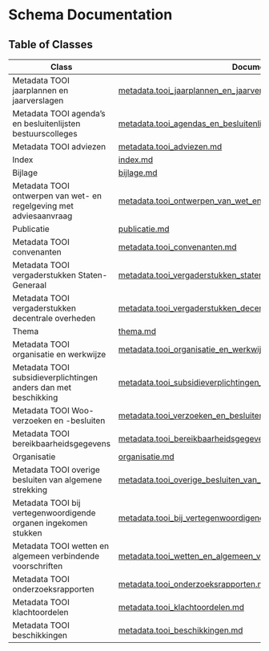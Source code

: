 # Schema Documentation

## Table of Classes

| Class | Documentation |
|-------|--------------|
| Metadata TOOI jaarplannen en jaarverslagen | [metadata.tooi_jaarplannen_en_jaarverslagen.md](metadata.tooi_jaarplannen_en_jaarverslagen.md) |
| Metadata TOOI agenda’s en besluitenlijsten bestuurscolleges | [metadata.tooi_agendas_en_besluitenlijsten_bestuurscolleges.md](metadata.tooi_agendas_en_besluitenlijsten_bestuurscolleges.md) |
| Metadata TOOI adviezen | [metadata.tooi_adviezen.md](metadata.tooi_adviezen.md) |
| Index | [index.md](index.md) |
| Bijlage | [bijlage.md](bijlage.md) |
| Metadata TOOI ontwerpen van wet- en regelgeving met adviesaanvraag | [metadata.tooi_ontwerpen_van_wet_en_regelgeving_met_adviesaanvraag.md](metadata.tooi_ontwerpen_van_wet_en_regelgeving_met_adviesaanvraag.md) |
| Publicatie | [publicatie.md](publicatie.md) |
| Metadata TOOI convenanten | [metadata.tooi_convenanten.md](metadata.tooi_convenanten.md) |
| Metadata TOOI vergaderstukken Staten-Generaal | [metadata.tooi_vergaderstukken_staten_generaal.md](metadata.tooi_vergaderstukken_staten_generaal.md) |
| Metadata TOOI  vergaderstukken decentrale overheden   | [metadata.tooi_vergaderstukken_decentrale_overheden.md](metadata.tooi_vergaderstukken_decentrale_overheden.md) |
| Thema | [thema.md](thema.md) |
| Metadata TOOI organisatie en werkwijze | [metadata.tooi_organisatie_en_werkwijze.md](metadata.tooi_organisatie_en_werkwijze.md) |
| Metadata TOOI subsidieverplichtingen anders dan met beschikking | [metadata.tooi_subsidieverplichtingen_anders_dan_met_beschikking.md](metadata.tooi_subsidieverplichtingen_anders_dan_met_beschikking.md) |
| Metadata TOOI Woo-verzoeken en -besluiten | [metadata.tooi_verzoeken_en_besluiten.md](metadata.tooi_verzoeken_en_besluiten.md) |
| Metadata TOOI bereikbaarheidsgegevens | [metadata.tooi_bereikbaarheidsgegevens.md](metadata.tooi_bereikbaarheidsgegevens.md) |
| Organisatie | [organisatie.md](organisatie.md) |
| Metadata TOOI overige besluiten van algemene strekking | [metadata.tooi_overige_besluiten_van_algemene_strekking.md](metadata.tooi_overige_besluiten_van_algemene_strekking.md) |
| Metadata TOOI bij vertegenwoordigende organen ingekomen stukken | [metadata.tooi_bij_vertegenwoordigende_organen_ingekomen_stukken.md](metadata.tooi_bij_vertegenwoordigende_organen_ingekomen_stukken.md) |
| Metadata TOOI wetten en algemeen verbindende voorschriften | [metadata.tooi_wetten_en_algemeen_verbindende_voorschriften.md](metadata.tooi_wetten_en_algemeen_verbindende_voorschriften.md) |
| Metadata TOOI onderzoeksrapporten | [metadata.tooi_onderzoeksrapporten.md](metadata.tooi_onderzoeksrapporten.md) |
| Metadata TOOI klachtoordelen | [metadata.tooi_klachtoordelen.md](metadata.tooi_klachtoordelen.md) |
| Metadata TOOI beschikkingen | [metadata.tooi_beschikkingen.md](metadata.tooi_beschikkingen.md) |
